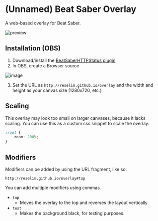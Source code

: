 # (Unnamed) Beat Saber Overlay

A web-based overlay for Beat Saber.

![preview](https://i.imgur.com/hXM0BMZ.png)

## Installation (OBS)

1. Download/install the [BeatSaberHTTPStatus plugin](https://github.com/opl-/beatsaber-http-status)
2. In OBS, create a Browser source

![image](https://i.imgur.com/WyTjdtd.png)

3. Set the URL as `http://reselim.github.io/overlay` and the width and height as your canvas size (1280x720, etc.)

## Scaling

This overlay may look too small on larger canvases, because it lacks scaling. You can use this as a custom css snippet to scale the overlay:

```css
:root {
	zoom: 200%;
}
```

## Modifiers

Modifiers can be added by using the URL fragment, like so:

```
http://reselim.github.io/overlay#top
```

You can add multiple modifiers using commas.

- `top`
	* Moves the overlay to the top and reverses the layout vertically
- `test`
	* Makes the background black, for testing purposes.
